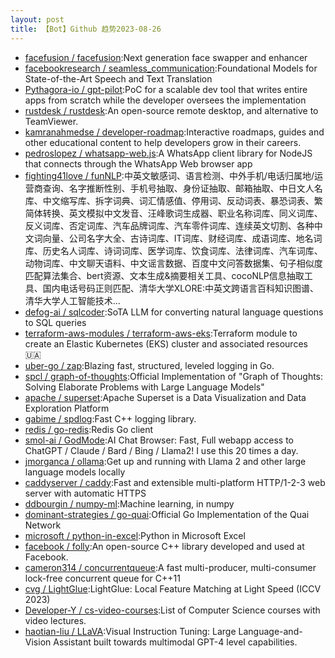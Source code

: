 ```yaml
---
layout: post
title: 【Bot】Github 趋势2023-08-26
---
```


* [facefusion / facefusion](https://github.com/facefusion/facefusion):Next generation face swapper and enhancer
* [facebookresearch / seamless_communication](https://github.com/facebookresearch/seamless_communication):Foundational Models for State-of-the-Art Speech and Text Translation
* [Pythagora-io / gpt-pilot](https://github.com/Pythagora-io/gpt-pilot):PoC for a scalable dev tool that writes entire apps from scratch while the developer oversees the implementation
* [rustdesk / rustdesk](https://github.com/rustdesk/rustdesk):An open-source remote desktop, and alternative to TeamViewer.
* [kamranahmedse / developer-roadmap](https://github.com/kamranahmedse/developer-roadmap):Interactive roadmaps, guides and other educational content to help developers grow in their careers.
* [pedroslopez / whatsapp-web.js](https://github.com/pedroslopez/whatsapp-web.js):A WhatsApp client library for NodeJS that connects through the WhatsApp Web browser app
* [fighting41love / funNLP](https://github.com/fighting41love/funNLP):中英文敏感词、语言检测、中外手机/电话归属地/运营商查询、名字推断性别、手机号抽取、身份证抽取、邮箱抽取、中日文人名库、中文缩写库、拆字词典、词汇情感值、停用词、反动词表、暴恐词表、繁简体转换、英文模拟中文发音、汪峰歌词生成器、职业名称词库、同义词库、反义词库、否定词库、汽车品牌词库、汽车零件词库、连续英文切割、各种中文词向量、公司名字大全、古诗词库、IT词库、财经词库、成语词库、地名词库、历史名人词库、诗词词库、医学词库、饮食词库、法律词库、汽车词库、动物词库、中文聊天语料、中文谣言数据、百度中文问答数据集、句子相似度匹配算法集合、bert资源、文本生成&摘要相关工具、cocoNLP信息抽取工具、国内电话号码正则匹配、清华大学XLORE:中英文跨语言百科知识图谱、清华大学人工智能技术…
* [defog-ai / sqlcoder](https://github.com/defog-ai/sqlcoder):SoTA LLM for converting natural language questions to SQL queries
* [terraform-aws-modules / terraform-aws-eks](https://github.com/terraform-aws-modules/terraform-aws-eks):Terraform module to create an Elastic Kubernetes (EKS) cluster and associated resources 🇺🇦
* [uber-go / zap](https://github.com/uber-go/zap):Blazing fast, structured, leveled logging in Go.
* [spcl / graph-of-thoughts](https://github.com/spcl/graph-of-thoughts):Official Implementation of "Graph of Thoughts: Solving Elaborate Problems with Large Language Models"
* [apache / superset](https://github.com/apache/superset):Apache Superset is a Data Visualization and Data Exploration Platform
* [gabime / spdlog](https://github.com/gabime/spdlog):Fast C++ logging library.
* [redis / go-redis](https://github.com/redis/go-redis):Redis Go client
* [smol-ai / GodMode](https://github.com/smol-ai/GodMode):AI Chat Browser: Fast, Full webapp access to ChatGPT / Claude / Bard / Bing / Llama2! I use this 20 times a day.
* [jmorganca / ollama](https://github.com/jmorganca/ollama):Get up and running with Llama 2 and other large language models locally
* [caddyserver / caddy](https://github.com/caddyserver/caddy):Fast and extensible multi-platform HTTP/1-2-3 web server with automatic HTTPS
* [ddbourgin / numpy-ml](https://github.com/ddbourgin/numpy-ml):Machine learning, in numpy
* [dominant-strategies / go-quai](https://github.com/dominant-strategies/go-quai):Official Go Implementation of the Quai Network
* [microsoft / python-in-excel](https://github.com/microsoft/python-in-excel):Python in Microsoft Excel
* [facebook / folly](https://github.com/facebook/folly):An open-source C++ library developed and used at Facebook.
* [cameron314 / concurrentqueue](https://github.com/cameron314/concurrentqueue):A fast multi-producer, multi-consumer lock-free concurrent queue for C++11
* [cvg / LightGlue](https://github.com/cvg/LightGlue):LightGlue: Local Feature Matching at Light Speed (ICCV 2023)
* [Developer-Y / cs-video-courses](https://github.com/Developer-Y/cs-video-courses):List of Computer Science courses with video lectures.
* [haotian-liu / LLaVA](https://github.com/haotian-liu/LLaVA):Visual Instruction Tuning: Large Language-and-Vision Assistant built towards multimodal GPT-4 level capabilities.
